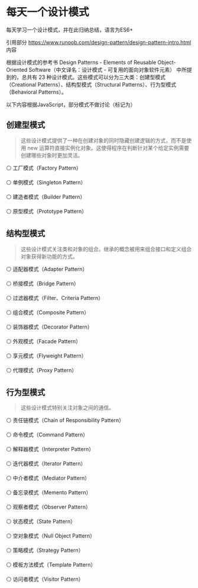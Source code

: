 # 每天一个设计模式

每天学习一个设计模式，并在此归纳总结，语言为ES6+

引用部分 https://www.runoob.com/design-pattern/design-pattern-intro.html 内容

根据设计模式的参考书 Design Patterns - Elements of Reusable Object-Oriented Software（中文译名：设计模式 - 可复用的面向对象软件元素） 中所提到的，总共有 23 种设计模式。这些模式可以分为三大类：创建型模式（Creational Patterns）、结构型模式（Structural Patterns）、行为型模式（Behavioral Patterns）。

以下内容根据JavaScript，部分模式不做讨论（标记为）

## 创建型模式
> 这些设计模式提供了一种在创建对象的同时隐藏创建逻辑的方式，而不是使用 new 运算符直接实例化对象。这使得程序在判断针对某个给定实例需要创建哪些对象时更加灵活。

⚪️  工厂模式（Factory Pattern）

⚪️  单例模式（Singleton Pattern）

⚪️  建造者模式（Builder Pattern）

⚪️  原型模式（Prototype Pattern）

## 	结构型模式
> 这些设计模式关注类和对象的组合。继承的概念被用来组合接口和定义组合对象获得新功能的方式。

⚪️  适配器模式（Adapter Pattern）

⚪️  桥接模式（Bridge Pattern）

⚪️  过滤器模式（Filter、Criteria Pattern）

⚪️  组合模式（Composite Pattern）

⚪️  装饰器模式（Decorator Pattern）

⚪️  外观模式（Facade Pattern）

⚪️  享元模式（Flyweight Pattern）

⚪️  代理模式（Proxy Pattern）

## 行为型模式
> 这些设计模式特别关注对象之间的通信。

⚪️  责任链模式（Chain of Responsibility Pattern）

⚪️  命令模式（Command Pattern）

⚪️  解释器模式（Interpreter Pattern）

⚪️  迭代器模式（Iterator Pattern）

⚪️  中介者模式（Mediator Pattern）

⚪️  备忘录模式（Memento Pattern）

⚪️  观察者模式（Observer Pattern）

⚪️  状态模式（State Pattern）

⚪️  空对象模式（Null Object Pattern）

⚪️  策略模式（Strategy Pattern）

⚪️  模板方法模式（Template Pattern）

⚪️  访问者模式（Visitor Pattern）


